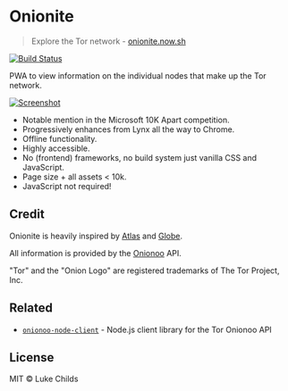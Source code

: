 # Onionite

> Explore the Tor network - [onionite.now.sh](https://onionite.now.sh)

[![Build Status](https://travis-ci.org/lukechilds/onionite.svg?branch=master)](https://travis-ci.org/lukechilds/onionite)

PWA to view information on the individual nodes that make up the Tor network.

[![Screenshot](https://i.imgur.com/VYaVKhm.png)](https://onionite.now.sh)

- Notable mention in the Microsoft 10K Apart competition.
- Progressively enhances from Lynx all the way to Chrome.
- Offline functionality.
- Highly accessible.
- No (frontend) frameworks, no build system just vanilla CSS and JavaScript.
- Page size + all assets < 10k.
- JavaScript not required!

## Credit

Onionite is heavily inspired by [Atlas](https://gitweb.torproject.org/atlas.git) and [Globe](https://github.com/makepanic/globe).

All information is provided by the [Onionoo](https://onionoo.torproject.org) API.

"Tor" and the "Onion Logo" are registered trademarks of The Tor Project, Inc.

## Related

- [`onionoo-node-client`](https://github.com/lukechilds/onionoo-node-client) - Node.js client library for the Tor Onionoo API

## License

MIT © Luke Childs
